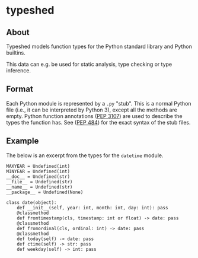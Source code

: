 # typeshed

## About

Typeshed models function types for the Python standard library
and Python builtins.

This data can e.g. be used for static analysis, type checking or type inference.

## Format

Each Python module is represented by a `.py` "stub". This is a normal Python
file (i.e., it can be interpreted by Python 3), except all the methods are empty.
Python function annotations ([PEP 3107](https://www.python.org/dev/peps/pep-3107/))
are used to describe the types the function has.
See ([PEP 484](http://www.python.org/dev/peps/pep-484/)) for the exact syntax
of the stub files.

## Example

The below is an excerpt from the types for the `datetime` module.

```
MAXYEAR = Undefined(int)
MINYEAR = Undefined(int)
__doc__ = Undefined(str)
__file__ = Undefined(str)
__name__ = Undefined(str)
__package__ = Undefined(None)

class date(object):
    def __init__(self, year: int, month: int, day: int): pass
    @classmethod
    def fromtimestamp(cls, timestamp: int or float) -> date: pass
    @classmethod
    def fromordinal(cls, ordinal: int) -> date: pass
    @classmethod
    def today(self) -> date: pass
    def ctime(self) -> str: pass
    def weekday(self) -> int: pass
```

